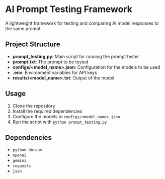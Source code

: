 # AI Prompt Testing Framework

A lightweight framework for testing and comparing AI model responses to the same prompt.

## Project Structure

- **prompt_testing.py**: Main script for running the prompt tester
- **prompt.txt**: The prompt to be tested
- **configs/<model_name>.json**: Configuration for the models to be used
- **.env**: Environment variables for API keys
- **results/<model_name>.txt**: Output of the model

## Usage

1. Clone the repository
2. Install the required dependencies
3. Configure the models in `configs/<model_name>.json`
4. Run the script with `python prompt_testing.py`

## Dependencies

- `python-dotenv`
- `openai`
- `gemini`
- `requests`
- `json`
